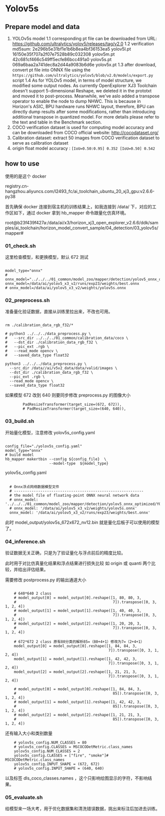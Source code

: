 # Yolov5s

## Prepare model and data
1. YOLOv5s model
  1.1 corresponding pt file can be downloaded from URL: https://github.com/ultralytics/yolov5/releases/tag/v2.0
  1.2 verification md5sum: 
  2e296b5e31bf1e1b6b8ea4bf36153ea5  yolov5l.pt
  16150e35f707a2f07e7528b89c032308  yolov5m.pt
  42c681cf466c549ff5ecfe86bcc491a0  yolov5s.pt
  069a6baa2a741dec8a2d44a9083b6d6e  yolov5x.pt
  1.3 after download, convert pt file into ONNX file using the `https://github.com/ultralytics/yolov5/blob/v2.0/models/export.py` script
  1.4 As for YOLOv5 model, in terms of model structure, we modified some output nodes. As currently OpenExplorer XJ3 Toolchain doesn't support 5-dimensional Reshape, we deleted it in the prototxt and moved it to post-process. Meanwhile, we've aslo added a transpose operator to enable the node to dump NHWC. This is because in Horizon's ASIC, BPU hardware runs NHWC layout, therefore, BPU can directly dump results after some modifications, rather than introducing additional transpose in quantized model. For more details please refer to the text and table in the Benchmark section.
2. COCO verification dataset is used for computing model accuracy and can be downloaded from COCO official website: http://cocodataset.org/
3. Calibration dataset: extract 50 images from COCO verification dataset to serve as calibration dataset
4. origin float model accuracy : `[IoU=0.50:0.95] 0.352 [IoU=0.50] 0.542`

## how to use

使用的是这个 docker 

registry.cn-hangzhou.aliyuncs.com/l2493_fc/ai_toolchain_ubuntu_20_xj3_gpu:v2.6.6-py38

首先确保 docker 连接到宿主机的训练结果上，如我连接到 /data/ 下，对应的工作区如下，通过 docker 拿到 hb_mapper 命令跟量化仿真环境。

root@b23f439f427a:/data/ai/x3/horizon_xj3_open_explorer_v2.6.6/ddk/samples/ai_toolchain/horizon_model_convert_sample/04_detection/03_yolov5s/mapper#

### 01_check.sh

这里检查模型，和更换模型，默认 672 测试

```

model_type="onnx"
# onnx_model="../../../01_common/model_zoo/mapper/detection/yolov5_onnx_optimized/YOLOv5s.onnx"
onnx_model=/data/ai/yolov5_x3_v2/runs/exp23/weights/best.onnx
# onnx_model=/data/ai/yolov5_x3_v2/weights/yolov5s.onnx

```

### 02_preprocess.sh

准备量化验证数据，直接从训练里拉出来，不改也可用。

```

rm ./calibration_data_rgb_f32/*

# python3 ../../../data_preprocess.py \
#   --src_dir ../../../01_common/calibration_data/coco \
#   --dst_dir ./calibration_data_rgb_f32 \
#   --pic_ext .rgb \
#   --read_mode opencv \
#   --saved_data_type float32

python3 ../../../data_preprocess.py \
  --src_dir /data//ai/v5v2_data/data/valid/images \
  --dst_dir ./calibration_data_rgb_f32 \
  --pic_ext .rgb \
  --read_mode opencv \
  --saved_data_type float32

```

如果模型 672 改到 640 则要同步修改 preprocess.py 的图像大小

```
        PadResizeTransformer(target_size=(672, 672)),
        # PadResizeTransformer(target_size=(640, 640)),
```

### 03_build.sh

开始量化模型，注意修改 yolov5s_config.yaml 

```

config_file="./yolov5s_config.yaml"
model_type="onnx"
# build model
hb_mapper makertbin --config ${config_file}  \
                    --model-type  ${model_type}

```

yolov5s_config.yaml 

```

  # Onnx浮点网络数据模型文件
  # -----------------------------------------------------------
  # the model file of floating-point ONNX neural network data
  # onnx_model: '../../../01_common/model_zoo/mapper/detection/yolov5_onnx_optimized/YOLOv5s.onnx'
  # onnx_model: '/data/ai/yolov5_x3_v2/weights/yolov5s.onnx'
  onnx_model: '/data/ai/yolov5_x3_v2/runs/exp23/weights/best.onnx'

```

此时 model_output/yolov5s_672x672_nv12.bin 就是量化后板子可以使用的模型了。

### 04_inference.sh

验证数据无关正确，只是为了验证量化与浮点前后的精度比较。

此时用于对比仿真量化结果和浮点结果进行损失比较 如 origin 或 quanti 两个比较，并给出评估结果。

需要修改 postprocess.py 的输出通道大小

```

    # 640*640 2 class
    # model_output[0] = model_output[0].reshape([1, 80, 80, 3,
    #                                            7]).transpose([0, 3, 1, 2, 4])
    # model_output[1] = model_output[1].reshape([1, 40, 40, 3,
    #                                            7]).transpose([0, 3, 1, 2, 4])
    # model_output[2] = model_output[2].reshape([1, 20, 20, 3,
    #                                            7]).transpose([0, 3, 1, 2, 4])

    # 672*672 2 class 原有80分类的解析85=（80+4+1）修改为7=（2+4+1）
    model_output[0] = model_output[0].reshape([1, 84, 84, 3,
                                               7]).transpose([0, 3, 1, 2, 4])
    model_output[1] = model_output[1].reshape([1, 42, 42, 3,
                                               7]).transpose([0, 3, 1, 2, 4])
    model_output[2] = model_output[2].reshape([1, 21, 21, 3,
                                               7]).transpose([0, 3, 1, 2, 4])

    # model_output[0] = model_output[0].reshape([1, 84, 84, 3,
    #                                            85]).transpose([0, 3, 1, 2, 4])
    # model_output[1] = model_output[1].reshape([1, 42, 42, 3,
    #                                            85]).transpose([0, 3, 1, 2, 4])
    # model_output[2] = model_output[2].reshape([1, 21, 21, 3,
    #                                            85]).transpose([0, 3, 1, 2, 4])

```

还有输入大小和类别数量

```
    # yolov5s_config.NUM_CLASSES = 80
    # yolov5s_config.CLASSES = MSCOCODetMetric.class_names
    yolov5s_config.NUM_CLASSES = 2
    yolov5s_config.CLASSES = ["fire", "smoke"]# MSCOCODetMetric.class_names
    yolov5s_config.INPUT_SHAPE = (672, 672)
    # yolov5s_config.INPUT_SHAPE = (640, 640)
```

以及标签 dls_coco_classes.names ，这个只影响绘图显示的字符，不影响结果。

### 05_evaluate.sh

给模型来一场大考，用于优化数据集和清洗错误数据，挑出来标注后加进去训练。

